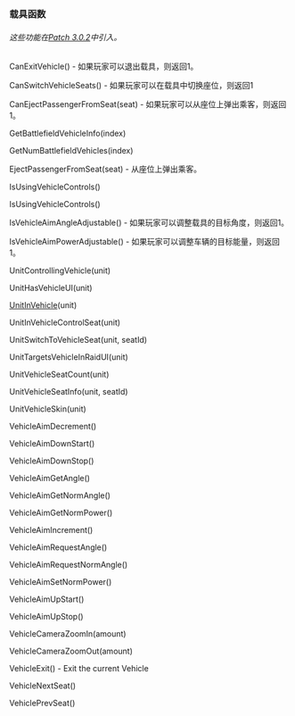 ### 载具函数

###### 这些功能在[Patch 3.0.2](https://wow.gamepedia.com/Patch_3.0.2)中引入。

CanExitVehicle\(\) - 如果玩家可以退出载具，则返回1。

CanSwitchVehicleSeats\(\) - 如果玩家可以在载具中切换座位，则返回1

CanEjectPassengerFromSeat\(seat\) - 如果玩家可以从座位上弹出乘客，则返回1。

GetBattlefieldVehicleInfo\(index\)

GetNumBattlefieldVehicles\(index\)

EjectPassengerFromSeat\(seat\) - 从座位上弹出乘客。

IsUsingVehicleControls\(\)

IsUsingVehicleControls\(\)

IsVehicleAimAngleAdjustable\(\) - 如果玩家可以调整载具的目标角度，则返回1。

IsVehicleAimPowerAdjustable\(\) - 如果玩家可以调整车辆的目标能量，则返回1。

UnitControllingVehicle\(unit\)

UnitHasVehicleUI\(unit\)

[UnitInVehicle](https://wow.gamepedia.com/API_UnitInVehicle)\(unit\)

UnitInVehicleControlSeat\(unit\)

UnitSwitchToVehicleSeat\(unit, seatId\)

UnitTargetsVehicleInRaidUI\(unit\)

UnitVehicleSeatCount\(unit\)

UnitVehicleSeatInfo\(unit, seatId\)

UnitVehicleSkin\(unit\)

VehicleAimDecrement\(\)

VehicleAimDownStart\(\)

VehicleAimDownStop\(\)

VehicleAimGetAngle\(\)

VehicleAimGetNormAngle\(\)

VehicleAimGetNormPower\(\)

VehicleAimIncrement\(\)

VehicleAimRequestAngle\(\)

VehicleAimRequestNormAngle\(\)

VehicleAimSetNormPower\(\)

VehicleAimUpStart\(\)

VehicleAimUpStop\(\)

VehicleCameraZoomIn\(amount\)

VehicleCameraZoomOut\(amount\)

VehicleExit\(\) - Exit the current Vehicle

VehicleNextSeat\(\)

VehiclePrevSeat\(\)

